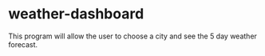 # weather-dashboard
This program will allow the user to choose a city and see the 5 day weather forecast.
